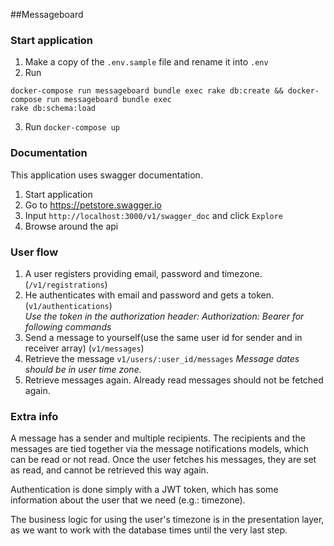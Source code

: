 ##Messageboard

### Start application
1. Make a copy of the `.env.sample` file and rename it into `.env`
2. Run 
```
docker-compose run messageboard bundle exec rake db:create && docker-compose run messageboard bundle exec 
rake db:schema:load
```
3. Run `docker-compose up`

### Documentation
This application uses swagger documentation. 
1. Start application
2. Go to https://petstore.swagger.io
3. Input `http://localhost:3000/v1/swagger_doc` and click `Explore`
4. Browse around the api

### User flow
1. A user registers providing email, password and timezone. (`/v1/registrations`) 
2. He authenticates with email and password and gets a token. (`v1/authentications`)  
<i>Use the token in the authorization header: Authorization: Bearer <token> for following commands </i>
4. Send a message to yourself(use the same user id for sender and in receiver array) (`v1/messages`)
5. Retrieve the message `v1/users/:user_id/messages`
<i> Message dates should be in user time zone. </i>
6. Retrieve messages again. Already read messages should not be fetched again.

### Extra info
A message has a sender and multiple recipients. The recipients and the messages are tied together via the 
message notifications models, which can be read or not read.
Once the user fetches his messages, they are set as read, and cannot be retrieved this way again.

Authentication is done simply with a JWT token, which has some information about the user that we need (e.g.: timezone).

The business logic for using the user's timezone is in the presentation layer, as we want to work with the database
times until the very last step.
